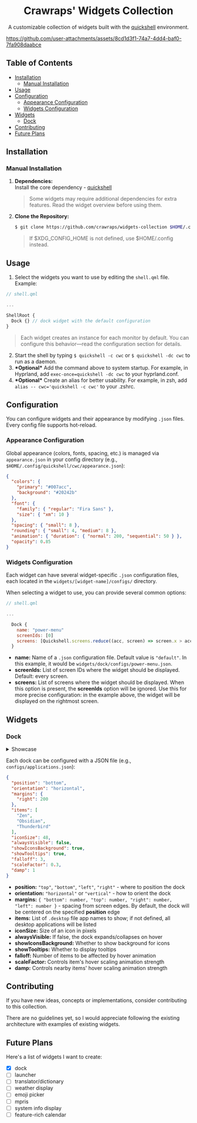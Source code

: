 
<h1 align=center>Crawraps' Widgets Collection</h1>

<div align=center>
  
A customizable collection of widgets built with the [quickshell](https://quickshell.outfoxxed.me/) environment.

</div>

https://github.com/user-attachments/assets/8cd1d3f1-74a7-4dd4-baf0-7fa908daabce

## Table of Contents

- [Installation](#installation)
  - [Manual Installation](#manual-installation)
- [Usage](#usage)
- [Configuration](#configuration)
  - [Appearance Configuration](#appearance-configuration)
  - [Widgets Configuration](#widgets-configuration)
- [Widgets](#widgets)
  - [Dock](#dock)
- [Contributing](#contributing)
- [Future Plans](#future-plans)

## Installation

### Manual Installation

1. **Dependencies:**  
   Install the core dependency - [quickshell](https://quickshell.outfoxxed.me/docs/guide/install-setup/)

   > Some widgets may require additional dependencies for extra features. Read the widget overview before using them.

2. **Clone the Repository:**
   ```sh
   $ git clone https://github.com/crawraps/widgets-collection $HOME/.config/quickshell/cwc
   ```

   > If $XDG_CONFIG_HOME is not defined, use $HOME/.config instead.

## Usage

1. Select the widgets you want to use by editing the `shell.qml` file. Example:
```qml
// shell.qml

...

ShellRoot {
  Dock {} // dock widget with the default configuration
}
```

> Each widget creates an instance for each monitor by default. You can configure this behavior—read the configuration section for details.

2. Start the shell by typing `$ quickshell -c cwc` or `$ quickshell -dc cwc` to run as a daemon.
3. **\*Optional\*** Add the command above to system startup. For example, in Hyprland, add `exec-once=quickshell -dc cwc` to your hyprland.conf.
4. **\*Optional\*** Create an alias for better usability. For example, in zsh, add `alias -- cwc='quickshell -c cwc'` to your .zshrc.

## Configuration

You can configure widgets and their appearance by modifying `.json` files. Every config file supports hot-reload.

### Appearance Configuration

Global appearance (colors, fonts, spacing, etc.) is managed via `appearance.json` in your config directory (e.g., `$HOME/.config/quickshell/cwc/appearance.json`):

```json
{
  "colors": {
    "primary": "#007acc",
    "background": "#20242b"
  },
  "font": {
    "family": { "regular": "Fira Sans" },
    "size": { "xm": 10 }
  },
  "spacing": { "small": 8 },
  "rounding": { "small": 4, "medium": 8 },
  "animation": { "duration": { "normal": 200, "sequential": 50 } },
  "opacity": 0.85
}
```

### Widgets Configuration

Each widget can have several widget-specific `.json` configuration files, each located in the `widgets/[widget-name]/configs/` directory.

When selecting a widget to use, you can provide several common options:

```qml
// shell.qml

...

  Dock {
    name: "power-menu"
    screenIds: [0]
    screens: [Quickshell.screens.reduce((acc, screen) => screen.x > acc.x ? screen : acc, { x: -Infinity })]
  }
```

- **name:** Name of a `.json` configuration file. Default value is `"default"`. In this example, it would be `widgets/dock/configs/power-menu.json`.
- **screenIds:** List of screen IDs where the widget should be displayed. Default: every screen.
- **screens:** List of screens where the widget should be displayed. When this option is present, the **screenIds** option will be ignored. Use this for more precise configuration: in the example above, the widget will be displayed on the rightmost screen.

## Widgets

### Dock

<details>
<summary>Showcase</summary>
  
https://github.com/user-attachments/assets/9c57d09c-0931-4146-995b-eb85c1595df5

https://github.com/user-attachments/assets/5544e0da-eee4-4849-af37-8fa03f177b61
</details>

Each dock can be configured with a JSON file (e.g., `configs/applications.json`):

```json
{
  "position": "bottom",
  "orientation": "horizontal",
  "margins": {
    "right": 200
  },
  "items": [
    "Zen",
    "Obsidian",
    "Thunderbird"
  ],
  "iconSize": 48,
  "alwaysVisible": false,
  "showIconsBackground": true,
  "showTooltips": true,
  "falloff": 3,
  "scaleFactor": 0.3,
  "damp": 1
}
```

- **position:** `"top"`, `"bottom"`, `"left"`, `"right"` - where to position the dock
- **orientation:** `"horizontal"` or `"vertical"` - how to orient the dock
- **margins:** `{ "bottom": number, "top": number, "right": number, "left": number }` - spacing from screen edges. By default, the dock will be centered on the specified **position** edge
- **items:** List of `.desktop` file app names to show; if not defined, all desktop applications will be listed
- **iconSize:** Size of an icon in pixels 
- **alwaysVisible:** If false, the dock expands/collapses on hover
- **showIconsBackground:** Whether to show background for icons
- **showTooltips:** Whether to display tooltips
- **falloff:** Number of items to be affected by hover animation
- **scaleFactor:** Controls item's hover scaling animation strength
- **damp:** Controls nearby items' hover scaling animation strength

## Contributing

If you have new ideas, concepts or implementations, consider contributing to this collection.

There are no guidelines yet, so I would appreciate following the existing architecture with examples of existing widgets.

## Future Plans

Here's a list of widgets I want to create:

- [x] dock
- [ ] launcher
- [ ] translator/dictionary
- [ ] weather display
- [ ] emoji picker
- [ ] mpris
- [ ] system info display
- [ ] feature-rich calendar
